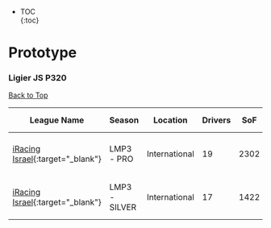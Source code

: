 * TOC  
{:toc}

# Prototype

### Ligier JS P320

[Back to Top](#)  

| League Name | Season | Location | Drivers | SoF | Setup | Upcoming Race | New York | London | Sydney |
|-----------------------------------------------------------------------------------------------------------|--------------|-------------|-------|----|-----|--------------------|-----------------------|-----------------------|------------------------|
|[iRacing Israel](https://members.iracing.com/membersite/member/LeagueView.do?league=3928){:target="_blank"} |LMP3 \- PRO |International |19 |2302 | |Nürburgring Combined |Mon, May 26 01:20PM EDT |Mon, May 26 06:20PM BST |Tue, May 27 03:20AM AEST |
|[iRacing Israel](https://members.iracing.com/membersite/member/LeagueView.do?league=3928){:target="_blank"} |LMP3 \- SILVER |International |17 |1422 | |Nürburgring Combined |Mon, May 26 12:20PM EDT |Mon, May 26 05:20PM BST |Tue, May 27 02:20AM AEST |


